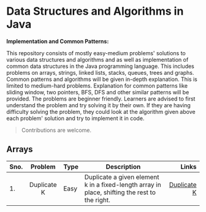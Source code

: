 # Data Structures and Algorithms in Java

 __Implementation and Common Patterns:__
 
This repository consists of mostly easy-medium problems' solutions to various data structures and algorithms and as well as implementation of common data structures in the Java programming language. This includes problems on arrays, strings, linked lists, stacks, queues, trees and graphs. Common patterns and algorithms will be given in-depth explanation. This is limited to medium-hard problems. Explanation for common patterns like sliding window, two pointers, BFS, DFS and other similar patterns will be provided.
The problems are beginner friendly. Learners are advised to first understand the problem and try solving it by their own. If they are having difficulty solving the problem, they could look at the algorithm given above each problem' solution and try to implement it in code.

> Contributions are welcome.
## Arrays
| **Sno.** | Problem | Type | Description | Links   |
|--------------|:-----:|-----|--------------|-----------:|
| 1.  | Duplicate K | Easy| Duplicate a given element k in a fixed-length array in place, shifting the rest to the right. | [Duplicate K](./Arrays/DuplicateK)|

